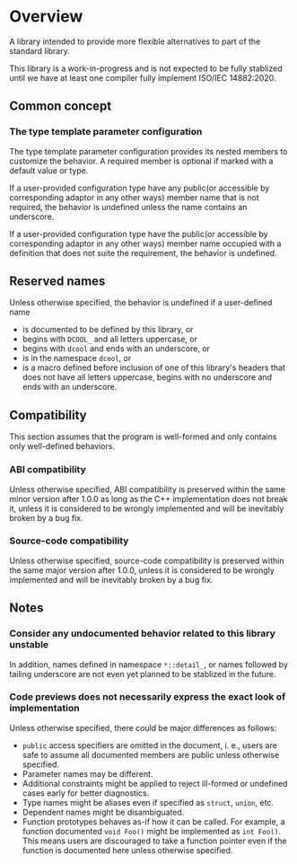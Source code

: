 # Overview

A library intended to provide more flexible alternatives to part of the standard library.

This library is a work-in-progress and is not expected to be fully stablized until we have at least one compiler fully implement ISO/IEC 14882:2020.

## Common concept

### The type template parameter configuration

The type template parameter configuration provides its nested members to customize the behavior. A required member is optional if marked with a default value or type.

If a user-provided configuration type have any public(or accessible by corresponding adaptor in any other ways) member name that is not required, the behavior is undefined unless the name contains an underscore.

If a user-provided configuration type have the public(or accessible by corresponding adaptor in any other ways) member name occupied with a definition that does not suite the requirement, the behavior is undefined.

## Reserved names

Unless otherwise specified, the behavior is undefined if a user-defined name

- is documented to be defined by this library, or
- begins with `DCOOL_` and all letters uppercase, or
- begins with `dcool` and ends with an underscore, or
- is in the namespace `dcool`, or
- is a macro defined before inclusion of one of this library's headers that does not have all letters uppercase, begins with no underscore and ends with an underscore.

## Compatibility

This section assumes that the program is well-formed and only contains only well-defined behaviors.

### ABI compatibility

Unless otherwise specified, ABI compatibility is preserved within the same minor version after 1.0.0 as long as the C++ implementation does not break it, unless it is considered to be wrongly implemented and will be inevitably broken by a bug fix.

### Source-code compatibility

Unless otherwise specified, source-code compatibility is preserved within the same major version after 1.0.0, unless it is considered to be wrongly implemented and will be inevitably broken by a bug fix.

## Notes

### Consider any undocumented behavior related to this library unstable

In addition, names defined in namespace `*::detail_`, or names followed by tailing underscore are not even yet planned to be stablized in the future.

### Code previews does not necessarily express the exact look of implementation

Unless otherwise specified, there could be major differences as follows:

- `public` access specifiers are omitted in the document, i. e., users are safe to assume all documented members are public unless otherwise specified.
- Parameter names may be different.
- Additional constraints might be applied to reject ill-formed or undefined cases early for better diagnostics.
- Type names might be aliases even if specified as `struct`, `union`, etc.
- Dependent names might be disambiguated.
- Function prototypes behaves as-if how it can be called. For example, a function documented `void Foo()` might be implemented as `int Foo()`. This means users are discouraged to take a function pointer even if the function is documented here unless otherwise specified.
